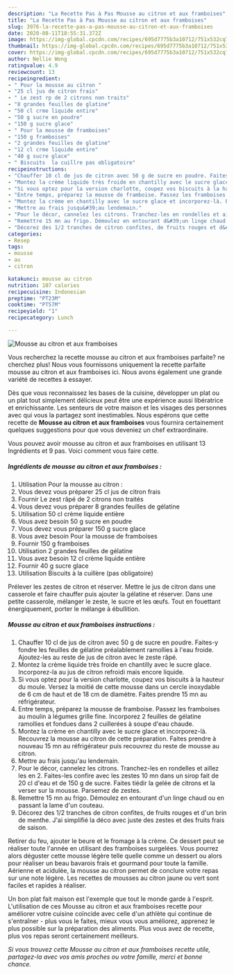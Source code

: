 ```yaml
---
description: "La Recette Pas à Pas Mousse au citron et aux framboises"
title: "La Recette Pas à Pas Mousse au citron et aux framboises"
slug: 3976-la-recette-pas-a-pas-mousse-au-citron-et-aux-framboises
date: 2020-08-11T18:55:31.372Z
image: https://img-global.cpcdn.com/recipes/695d7775b3a10712/751x532cq70/mousse-au-citron-et-aux-framboises-photo-principale-de-la-recette.jpg
thumbnail: https://img-global.cpcdn.com/recipes/695d7775b3a10712/751x532cq70/mousse-au-citron-et-aux-framboises-photo-principale-de-la-recette.jpg
cover: https://img-global.cpcdn.com/recipes/695d7775b3a10712/751x532cq70/mousse-au-citron-et-aux-framboises-photo-principale-de-la-recette.jpg
author: Nellie Wong
ratingvalue: 4.9
reviewcount: 13
recipeingredient:
- " Pour la mousse au citron "
- "25 cl jus de citron frais"
- " Le zest rp de 2 citrons non traits"
- "8 grandes feuilles de glatine"
- "50 cl crme liquide entire"
- "50 g sucre en poudre"
- "150 g sucre glace"
- " Pour la mousse de framboises"
- "150 g framboises"
- "2 grandes feuilles de glatine"
- "12 cl crme liquide entire"
- "40 g sucre glace"
- " Biscuits  la cuillre pas obligatoire"
recipeinstructions:
- "Chauffer 10 cl de jus de citron avec 50 g de sucre en poudre. Faites-y fondre les feuilles de gélatine préalablement ramollies à l&#39;eau froide. Ajoutez-les au reste de jus de citron avec le zeste râpé."
- "Montez la crème liquide très froide en chantilly avec le sucre glace. Incorporez-la au jus de citron refroidi mais encore liquide."
- "Si vous optez pour la version charlotte, coupez vos biscuits à la hauteur du moule. Versez la moitié de cette mousse dans un cercle inoxydable de 6 cm de haut et de 18 cm de diamètre. Faites prendre 15 mn au réfrigérateur."
- "Entre temps, préparez la mousse de framboise. Passez les framboises au moulin à légumes grille fine. Incorporez 2 feuilles de gélatine ramollies et fondues dans 2 cuillerées à soupe d&#39;eau chaude."
- "Montez la crème en chantilly avec le sucre glace et incorporez-là. Recouvrez la mousse au citron de cette préparation. Faites prendre à nouveau 15 mn au réfrigérateur puis recouvrez du reste de mousse au citron."
- "Mettre au frais jusqu&#39;au lendemain."
- "Pour le décor, cannelez les citrons. Tranchez-les en rondelles et aillez les en 2. Faites-les confire avec les zestes 10 mn dans un sirop fait de 20 cl d&#39;eau et de 150 g de sucre. Faites tiédir la gelée de citrons et la verser sur la mousse. Parsemez de zestes."
- "Remettre 15 mn au frigo. Démoulez en entourant d&#39;un linge chaud ou en passant la lame d&#39;un couteau."
- "Décorez des 1/2 tranches de citron confites, de fruits rouges et d&#39;un brin de menthe. J&#39;ai simplifié la déco avec juste des zestes et des fruits frais de saison."
categories:
- Resep
tags:
- mousse
- au
- citron

katakunci: mousse au citron 
nutrition: 107 calories
recipecuisine: Indonesian
preptime: "PT23M"
cooktime: "PT57M"
recipeyield: "1"
recipecategory: Lunch

---
```



![Mousse au citron et aux framboises](https://img-global.cpcdn.com/recipes/695d7775b3a10712/751x532cq70/mousse-au-citron-et-aux-framboises-photo-principale-de-la-recette.jpg)

Vous recherchez la recette mousse au citron et aux framboises parfaite? ne cherchez plus! Nous vous fournissons uniquement la recette parfaite mousse au citron et aux framboises ici. Nous avons également une grande variété de recettes à essayer.

Dès que vous reconnaissez les bases de la cuisine, développer un plat ou un plat tout simplement délicieux peut être une expérience aussi libératrice et enrichissante. Les senteurs de votre maison et les visages des personnes avec qui vous la partagez sont inestimables. Nous espérons que cette recette de <strong> Mousse au citron et aux framboises </strong> vous fournira certainement quelques suggestions pour que vous deveniez un chef extraordinaire.

<!--inarticleads1-->

Vous pouvez avoir mousse au citron et aux framboises en utilisant 13 Ingrédients et 9 pas. Voici comment vous faire cette.

##### Ingrédients de mousse au citron et aux framboises :

1. Utilisation  Pour la mousse au citron :
1. Vous devez vous préparer 25 cl jus de citron frais
1. Fournir  Le zest râpé de 2 citrons non traités
1. Vous devez vous préparer 8 grandes feuilles de gélatine
1. Utilisation 50 cl crème liquide entière
1. Vous avez besoin 50 g sucre en poudre
1. Vous devez vous préparer 150 g sucre glace
1. Vous avez besoin  Pour la mousse de framboises
1. Fournir 150 g framboises
1. Utilisation 2 grandes feuilles de gélatine
1. Vous avez besoin 12 cl crème liquide entière
1. Fournir 40 g sucre glace
1. Utilisation  Biscuits à la cuillère (pas obligatoire)


Prélever les zestes de citron et réserver. Mettre le jus de citron dans une casserole et faire chauffer puis ajouter la gélatine et réserver. Dans une petite casserole, mélanger le zeste, le sucre et les œufs. Tout en fouettant énergiquement, porter le mélange à ébullition. 

<!--inarticleads2-->

##### Mousse au citron et aux framboises instructions :

1. Chauffer 10 cl de jus de citron avec 50 g de sucre en poudre. Faites-y fondre les feuilles de gélatine préalablement ramollies à l&#39;eau froide. Ajoutez-les au reste de jus de citron avec le zeste râpé.
1. Montez la crème liquide très froide en chantilly avec le sucre glace. Incorporez-la au jus de citron refroidi mais encore liquide.
1. Si vous optez pour la version charlotte, coupez vos biscuits à la hauteur du moule. Versez la moitié de cette mousse dans un cercle inoxydable de 6 cm de haut et de 18 cm de diamètre. Faites prendre 15 mn au réfrigérateur.
1. Entre temps, préparez la mousse de framboise. Passez les framboises au moulin à légumes grille fine. Incorporez 2 feuilles de gélatine ramollies et fondues dans 2 cuillerées à soupe d&#39;eau chaude.
1. Montez la crème en chantilly avec le sucre glace et incorporez-là. Recouvrez la mousse au citron de cette préparation. Faites prendre à nouveau 15 mn au réfrigérateur puis recouvrez du reste de mousse au citron.
1. Mettre au frais jusqu&#39;au lendemain.
1. Pour le décor, cannelez les citrons. Tranchez-les en rondelles et aillez les en 2. Faites-les confire avec les zestes 10 mn dans un sirop fait de 20 cl d&#39;eau et de 150 g de sucre. Faites tiédir la gelée de citrons et la verser sur la mousse. Parsemez de zestes.
1. Remettre 15 mn au frigo. Démoulez en entourant d&#39;un linge chaud ou en passant la lame d&#39;un couteau.
1. Décorez des 1/2 tranches de citron confites, de fruits rouges et d&#39;un brin de menthe. J&#39;ai simplifié la déco avec juste des zestes et des fruits frais de saison.


Retirer du feu, ajouter le beure et le fromage à la crème. Ce dessert peut se réaliser toute l&#39;année en utilisant des framboises surgelées. Vous pourrez alors déguster cette mousse légère telle quelle comme un dessert ou alors pour réaliser un beau bavarois frais et gourmand pour toute la famille. Aérienne et acidulée, la mousse au citron permet de conclure votre repas sur une note légère. Les recettes de mousses au citron jaune ou vert sont faciles et rapides à réaliser. 

<!--inarticleads1-->

<p>
Un bon plat fait maison est l'exemple que tout le monde garde à l'esprit. L'utilisation de ces Mousse au citron et aux framboises recette pour améliorer votre cuisine coïncide avec celle d'un athlète qui continue de s'entraîner - plus vous le faites, mieux vous vous améliorez, apprenez le plus possible sur la préparation des aliments. Plus vous avez de recette, plus vos repas seront certainement meilleurs.
</p>

<p>
<i>Si vous trouvez cette Mousse au citron et aux framboises recette utile, partagez-la avec vos amis proches ou votre famille, merci et bonne chance.</i>
</p>
